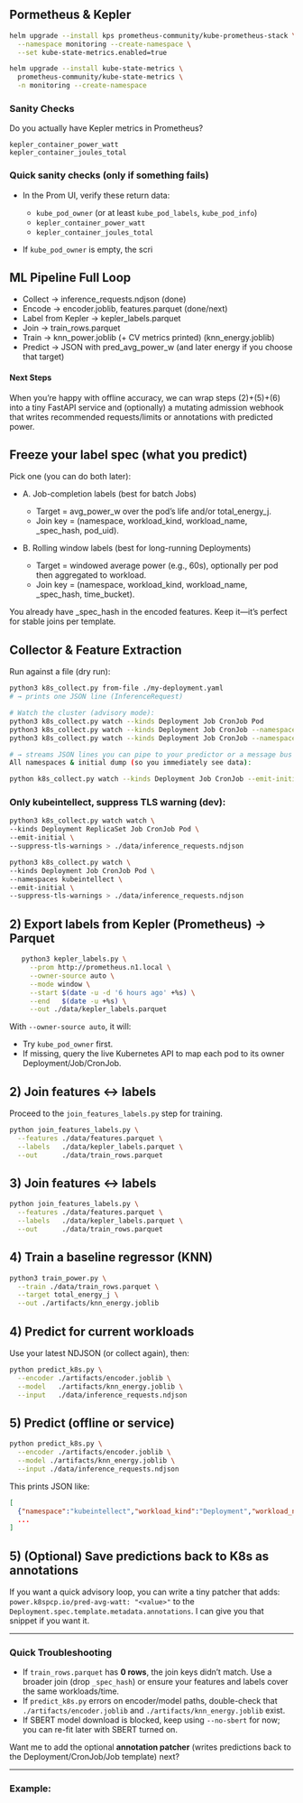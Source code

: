 ## Pormetheus & Kepler

```bash
helm upgrade --install kps prometheus-community/kube-prometheus-stack \
  --namespace monitoring --create-namespace \
  --set kube-state-metrics.enabled=true

helm upgrade --install kube-state-metrics \
  prometheus-community/kube-state-metrics \
  -n monitoring --create-namespace

```

### Sanity Checks

Do you actually have Kepler metrics in Prometheus?

```
kepler_container_power_watt
kepler_container_joules_total
```
### Quick sanity checks (only if something fails)

* In the Prom UI, verify these return data:

  * `kube_pod_owner` (or at least `kube_pod_labels`, `kube_pod_info`)
  * `kepler_container_power_watt`
  * `kepler_container_joules_total`
* If `kube_pod_owner` is empty, the scri




## ML Pipeline Full Loop

* Collect → inference_requests.ndjson (done)
* Encode → encoder.joblib, features.parquet (done/next)
* Label from Kepler → kepler_labels.parquet
* Join → train_rows.parquet
* Train → knn_power.joblib (+ CV metrics printed) (knn_energy.joblib)
* Predict → JSON with pred_avg_power_w (and later energy if you choose that target)

#### Next Steps

When you’re happy with offline accuracy, we can wrap steps (2)+(5)+(6) into a tiny FastAPI service and (optionally) a mutating admission webhook that writes recommended requests/limits or annotations with predicted power.

## Freeze your label spec (what you predict)

Pick one (you can do both later):

- A. Job-completion labels (best for batch Jobs)
  - Target = avg_power_w over the pod’s life and/or total_energy_j.
  - Join key = (namespace, workload_kind, workload_name, _spec_hash, pod_uid).

- B. Rolling window labels (best for long-running Deployments)
  - Target = windowed average power (e.g., 60s), optionally per pod then aggregated to workload.
  - Join key = (namespace, workload_kind, workload_name, _spec_hash, time_bucket).

You already have _spec_hash in the encoded features. Keep it—it’s perfect for stable joins per template.


## Collector & Feature Extraction

Run against a file (dry run):
```bash
python3 k8s_collect.py from-file ./my-deployment.yaml
# → prints one JSON line (InferenceRequest)

# Watch the cluster (advisory mode):
python3 k8s_collect.py watch --kinds Deployment Job CronJob Pod
python3 k8s_collect.py watch --kinds Deployment Job CronJob --namespaces default team-a
python3 k8s_collect.py watch --kinds Deployment Job CronJob --namespaces kubeintellect

# → streams JSON lines you can pipe to your predictor or a message bus
All namespaces & initial dump (so you immediately see data):

python k8s_collect.py watch --kinds Deployment Job CronJob --emit-initial
```

### Only kubeintellect, suppress TLS warning (dev):

```bash
python3 k8s_collect.py watch watch \
--kinds Deployment ReplicaSet Job CronJob Pod \
--emit-initial \
--suppress-tls-warnings > ./data/inference_requests.ndjson
```


```bash
python3 k8s_collect.py watch \
--kinds Deployment Job CronJob Pod \
--namespaces kubeintellect \
--emit-initial \
--suppress-tls-warnings > ./data/inference_requests.ndjson
```

## 2) Export labels from Kepler (Prometheus) → Parquet

```bash
   python3 kepler_labels.py \
     --prom http://prometheus.n1.local \
     --owner-source auto \
     --mode window \
     --start $(date -u -d '6 hours ago' +%s) \
     --end   $(date -u +%s) \
     --out ./data/kepler_labels.parquet
```

With `--owner-source auto`, it will:
* Try `kube_pod_owner` first.
* If missing, query the live Kubernetes API to map each pod to its owner Deployment/Job/CronJob.

## 2) Join features ↔ labels
Proceed to the `join_features_labels.py` step for training.

```bash
python join_features_labels.py \
  --features ./data/features.parquet \
  --labels   ./data/kepler_labels.parquet \
  --out      ./data/train_rows.parquet
```

## 3) Join features ↔ labels

```bash
python join_features_labels.py \
  --features ./data/features.parquet \
  --labels   ./data/kepler_labels.parquet \
  --out      ./data/train_rows.parquet
```

## 4) Train a baseline regressor (KNN)

```bash
python3 train_power.py \
  --train ./data/train_rows.parquet \
  --target total_energy_j \
  --out ./artifacts/knn_energy.joblib
```




## 4) Predict for current workloads

Use your latest NDJSON (or collect again), then:

```bash
python predict_k8s.py \
  --encoder ./artifacts/encoder.joblib \
  --model   ./artifacts/knn_energy.joblib \
  --input   ./data/inference_requests.ndjson
```


## 5) Predict (offline or service)

```bash
python predict_k8s.py \
  --encoder ./artifacts/encoder.joblib \
  --model ./artifacts/knn_energy.joblib \
  --input ./data/inference_requests.ndjson
```



This prints JSON like:

```json
[
  {"namespace":"kubeintellect","workload_kind":"Deployment","workload_name":"postgres","_spec_hash":"...","pred_avg_power_w": 12.7},
  ...
]
```

## 5) (Optional) Save predictions back to K8s as annotations

If you want a quick advisory loop, you can write a tiny patcher that adds:
`power.k8spcp.io/pred-avg-watt: "<value>"` to the `Deployment.spec.template.metadata.annotations`. I can give you that snippet if you want it.

---

### Quick Troubleshooting

* If `train_rows.parquet` has **0 rows**, the join keys didn’t match. Use a broader join (drop `_spec_hash`) or ensure your features and labels cover the same workloads/time.
* If `predict_k8s.py` errors on encoder/model paths, double-check that `./artifacts/encoder.joblib` and `./artifacts/knn_energy.joblib` exist.
* If SBERT model download is blocked, keep using `--no-sbert` for now; you can re-fit later with SBERT turned on.

Want me to add the optional **annotation patcher** (writes predictions back to the Deployment/CronJob/Job template) next?



---
### Example:
 
